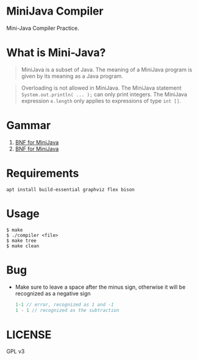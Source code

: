 MiniJava Compiler
======

Mini-Java Compiler Practice.

# What is Mini-Java?

> MiniJava is a subset of Java. The meaning of a MiniJava program is given by its meaning as a Java program.  

> Overloading is not allowed in MiniJava. The MiniJava statement `System.out.println( ... );` can only print integers. The MiniJava expression `e.length` only applies to expressions of type `int []`.

# Gammar

1. [BNF for MiniJava](https://www.cambridge.org/us/features/052182060X/grammar.html)
2. [BNF for MiniJava](https://web.cs.ucla.edu/classes/spring11/cs132/cs132/mj/minijava.html)

# Requirements

``` shell
apt install build-essential graphviz flex bison
```

# Usage

``` shell
$ make
$ ./compiler <file>
$ make tree
$ make clean
```

# Bug

* Make sure to leave a space after the minus sign, otherwise it will be recognized as a negative sign
  ``` Java
  1-1 // error, recognized as 1 and -1
  1 - 1 // recognized as the subtraction
  ```

# LICENSE

GPL v3

